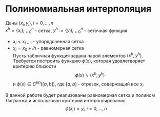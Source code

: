 # Полиномиальная интерполяция

Даны $(x_i,y_i),i=0,...,n$  
$x^h=\{x_i\}^n_{i=0}­$ - сетка, $y^h:=\{y_i\}^n_{i=0}­$ - сеточная функция  	
* $x_i < x_{i+1}$ - упорядоченная сетка
* $x_i = x_0 + ih$ - равномерная сетка  
Пусть табличная функция задана парой элементов $(x^h,y^h)$. Требуется построить функцию $\phi(x)$, которая удовлетворяет критерию близости $$\phi(x) \approx (x^h,y^h)$$
и $\phi(x) \in C^{(k)}([a,b])$, где $[a, b]$ - отрезок, содержащий все $x_i$

В данной работе будет реализованы равномерная сетка и полином Лагранжа и использован критерий интерполирования: $$\phi(x_i) =y_i,i=0,...,n$$